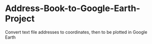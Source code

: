 # Address-Book-to-Google-Earth-Project
Convert text file addresses to coordinates, then to be plotted in Google Earth 
